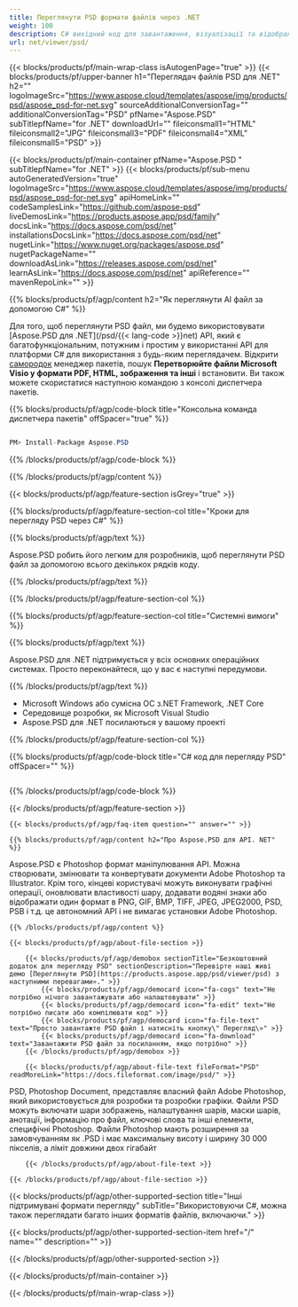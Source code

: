 ```yaml
---
title: Переглянути PSD формати файлів через .NET
weight: 100
description: C# вихідний код для завантаження, візуалізації та відображення PSD документів на .NET Framework, .NET Core.
url: net/viewer/psd/
---
```


{{< blocks/products/pf/main-wrap-class isAutogenPage="true" >}}
{{< blocks/products/pf/upper-banner h1="Переглядач файлів PSD для .NET" h2="" logoImageSrc="https://www.aspose.cloud/templates/aspose/img/products/psd/aspose_psd-for-net.svg" sourceAdditionalConversionTag="" additionalConversionTag="PSD" pfName="Aspose.PSD" subTitlepfName="for .NET" downloadUrl="" fileiconsmall1="HTML" fileiconsmall2="JPG" fileiconsmall3="PDF" fileiconsmall4="XML" fileiconsmall5="PSD" >}}

{{< blocks/products/pf/main-container pfName="Aspose.PSD " subTitlepfName="for .NET" >}}
{{< blocks/products/pf/sub-menu autoGeneratedVersion="true" logoImageSrc="https://www.aspose.cloud/templates/aspose/img/products/psd/aspose_psd-for-net.svg" apiHomeLink="" codeSamplesLink="https://github.com/aspose-psd" liveDemosLink="https://products.aspose.app/psd/family" docsLink="https://docs.aspose.com/psd/net" installationsDocsLink="https://docs.aspose.com/psd/net" nugetLink="https://www.nuget.org/packages/aspose.psd" nugetPackageName="" downloadAsLink="https://releases.aspose.com/psd/net" learnAsLink="https://docs.aspose.com/psd/net" apiReference="" mavenRepoLink="" >}}

{{% blocks/products/pf/agp/content h2="Як переглянути AI файл за допомогою C#" %}}

 Для того, щоб переглянути PSD файл, ми будемо використовувати
 [Aspose.PSD для .NET](/psd/{{< lang-code >}}net) 
 API, який є багатофункціональним, потужним і простим у використанні API для платформи C# для використання з будь-яким переглядачем. Відкрити
 [самородок](https://www.nuget.org/packages/aspose.psd) 
 менеджер пакетів, пошук
 **Перетворюйте файли Microsoft Visio у формати PDF, HTML, зображення та інші** 
 і встановити. Ви також можете скористатися наступною командою з консолі диспетчера пакетів.

{{% blocks/products/pf/agp/code-block title="Консольна команда диспетчера пакетів" offSpacer="true" %}}

```cs

PM> Install-Package Aspose.PSD

```

{{% /blocks/products/pf/agp/code-block %}}

{{% /blocks/products/pf/agp/content %}}

{{< blocks/products/pf/agp/feature-section isGrey="true" >}}

{{% blocks/products/pf/agp/feature-section-col title="Кроки для перегляду PSD через C#" %}}

{{% blocks/products/pf/agp/text %}}

 Aspose.PSD робить його легким для розробників, щоб переглянути PSD файл за допомогою всього декількох рядків коду.

{{% /blocks/products/pf/agp/text %}}

{{% /blocks/products/pf/agp/feature-section-col %}}

{{% blocks/products/pf/agp/feature-section-col title="Системні вимоги" %}}

{{% blocks/products/pf/agp/text %}}

 Aspose.PSD для .NET підтримується у всіх основних операційних системах. Просто переконайтеся, що у вас є наступні передумови.

{{% /blocks/products/pf/agp/text %}}

- Microsoft Windows або сумісна ОС з.NET Framework, .NET Core
- Середовище розробки, як Microsoft Visual Studio
- Aspose.PSD для .NET посилаються у вашому проекті

{{% /blocks/products/pf/agp/feature-section-col %}}

{{% blocks/products/pf/agp/code-block title="C# код для перегляду PSD" offSpacer="" %}}

```cs

```

{{% /blocks/products/pf/agp/code-block %}}

{{< /blocks/products/pf/agp/feature-section >}}

    {{< blocks/products/pf/agp/faq-item question="" answer="" >}}
 

<!-- aboutfile Starts -->

    {{% blocks/products/pf/agp/content h2="Про Aspose.PSD для API. NET" %}}

 Aspose.PSD є Photoshop формат маніпулювання API. Можна створювати, змінювати та конвертувати документи Adobe Photoshop та Illustrator. Крім того, кінцеві користувачі можуть виконувати графічні операції, оновлювати властивості шару, додавати водяні знаки або відображати один формат в PNG, GIF, BMP, TIFF, JPEG, JPEG2000, PSD, PSB і т.д. це автономний API і не вимагає установки Adobe Photoshop. 



    {{% /blocks/products/pf/agp/content %}}

    {{< blocks/products/pf/agp/about-file-section >}}

        {{< blocks/products/pf/agp/demobox sectionTitle="Безкоштовний додаток для перегляду PSD" sectionDescription="Перевірте наші живі демо [Переглянути PSD](https://products.aspose.app/psd/viewer/psd) з наступними перевагами»." >}}
            {{< blocks/products/pf/agp/democard icon="fa-cogs" text="Не потрібно нічого завантажувати або налаштовувати" >}}
            {{< blocks/products/pf/agp/democard icon="fa-edit" text="Не потрібно писати або компілювати код" >}}
            {{< blocks/products/pf/agp/democard icon="fa-file-text" text="Просто завантажте PSD файл і натисніть кнопку\" Перегляд\»" >}}
            {{< blocks/products/pf/agp/democard icon="fa-download" text="Завантажити PSD файл за посиланням, якщо потрібно" >}}
		{{< /blocks/products/pf/agp/demobox >}}

        {{< blocks/products/pf/agp/about-file-text fileFormat="PSD" readMoreLink="https://docs.fileformat.com/image/psd/" >}}
PSD, Photoshop Document, представляє власний файл Adobe Photoshop, який використовується для розробки та розробки графіки. Файли PSD можуть включати шари зображень, налаштування шарів, маски шарів, анотації, інформацію про файл, ключові слова та інші елементи, специфічні Photoshop. Файли Photoshop мають розширення за замовчуванням як .PSD і має максимальну висоту і ширину 30 000 пікселів, а ліміт довжини двох гігабайт

        {{< /blocks/products/pf/agp/about-file-text >}}

    {{< /blocks/products/pf/agp/about-file-section >}}

<!-- aboutfile Ends -->

{{< blocks/products/pf/agp/other-supported-section title="Інші підтримувані формати перегляду" subTitle="Використовуючи C#, можна також переглядати багато інших форматів файлів, включаючи." >}}

{{< blocks/products/pf/agp/other-supported-section-item href="/" name="" description="" >}}

{{< /blocks/products/pf/agp/other-supported-section >}}

{{< /blocks/products/pf/main-container >}}
    
{{< /blocks/products/pf/main-wrap-class >}}
